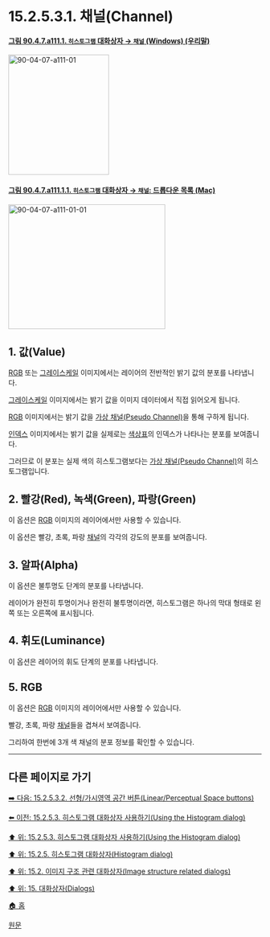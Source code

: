 # 15.2.5.3.1. 채널(Channel)

<a id="90-04-07-a111-01"></a>

#### [그림 90.4.7.a111.1. `히스토그램` 대화상자 → `채널` (Windows) (우리말)](./90-04-0007-histogram.md#90-04-07-a111-01)
<img width="200" height="239" alt="90-04-07-a111-01" src="https://github.com/wonder13662/gimp/assets/15767104/038dc9d4-2bc0-44ae-a83c-bbf84ec8d4cb" />

<a id="90-04-07-a111-01-01"></a>

#### [그림 90.4.7.a111.1.1. `히스토그램` 대화상자 → `채널`: 드롭다운 목록 (Mac)](./90-04-0007-histogram.md#90-04-07-a111-01-01)
<img width="312" height="248" alt="90-04-07-a111-01-01" src="https://github.com/wonder13662/gimp/assets/15767104/9ea48019-a0f3-49ec-a11c-100fce31fa50" />

<a id="15-02-05-03-01-s1"></a>

## 1. 값(Value)

[RGB](./19-glossaryx-color_mode_rgb.md) 또는 [그레이스케일](./19-glossaryx-color_mode_grayscale.md) 이미지에서는 레이어의 전반적인 밝기 값의 분포를 나타냅니다.

[그레이스케일](./19-glossaryx-color_mode_grayscale.md) 이미지에서는 밝기 값을 이미지 데이터에서 직접 읽어오게 됩니다.

[RGB](./19-glossaryx-color_mode_rgb.md) 이미지에서는 밝기 값을 [가상 채널(Pseudo Channel)](./15-02-05-02-about_histograms.md#15-02-05-02-s3)을 통해 구하게 됩니다.

[인덱스](./19-glossaryx-color_mode_indexed.md) 이미지에서는 밝기 값을 실제로는 [색상표](./15-02-04-00-colormap_dialog.md)의 인덱스가 나타나는 분포를 보여줍니다.

그러므로 이 분포는 실제 색의 히스토그램보다는 [가상 채널(Pseudo Channel)](./15-02-05-02-about_histograms.md#15-02-05-02-s3)의 히스토그램입니다.

<a id="15-02-05-03-01-s2"></a>

## 2. 빨강(Red), 녹색(Green), 파랑(Green)
이 옵션은 [RGB](./19-glossaryx-color_mode_rgb.md) 이미지의 레이어에서만 사용할 수 있습니다.

이 옵션은 빨강, 초록, 파랑 [채널](./19-glossaryx-channel.md)의 각각의 강도의 분포를 보여줍니다.

<a id="15-02-05-03-01-s3"></a>

## 3. 알파(Alpha)
이 옵션은 불투명도 단계의 분포를 나타냅니다.

레이어가 완전히 투명이거나 완전히 불투명이라면, 히스토그램은 하나의 막대 형태로 왼쪽 또는 오른쪽에 표시됩니다.

<a id="15-02-05-03-01-s4"></a>

## 4. 휘도(Luminance)
이 옵션은 레이어의 휘도 단계의 분포를 나타냅니다.

<a id="15-02-05-03-01-s5"></a>

## 5. RGB
이 옵션은 [RGB](./19-glossaryx-color_mode_rgb.md) 이미지의 레이어에서만 사용할 수 있습니다.

빨강, 초록, 파랑 [채널](./19-glossaryx-channel.md)들을 겹쳐서 보여줍니다.

그리하여 한번에 3개 색 채널의 분포 정보를 확인할 수 있습니다.

***

## 다른 페이지로 가기

[➡️ 다음: 15.2.5.3.2. 선형/가시영역 공간 버튼(Linear/Perceptual Space buttons)](./15-02-05-03-02-linear_perceptual_buttons.md)

[⬅️ 이전: 15.2.5.3. 히스토그램 대화상자 사용하기(Using the Histogram dialog)](./15-02-05-03-00-using_the_histogram_dialog.md)

[⬆️ 위: 15.2.5.3. 히스토그램 대화상자 사용하기(Using the Histogram dialog)](./15-02-05-03-00-using_the_histogram_dialog.md)

[⬆️ 위: 15.2.5. 히스토그램 대화상자(Histogram dialog)](./15-02-05-00-histogram-dialog.md)

[⬆️ 위: 15.2. 이미지 구조 관련 대화상자(Image structure related dialogs)](./15-02-00-image-structure-related-dialogs.md)

[⬆️ 위: 15. 대화상자(Dialogs)](./15-00-dialogs.md)

[🏠 홈](./00-home.md)

[원문](https://docs.gimp.org/2.10/ko/gimp-histogram-dialog.html#idm18812)